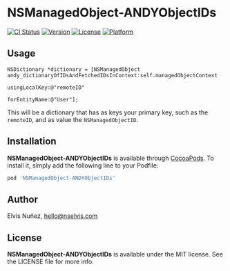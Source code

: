 # NSManagedObject-ANDYObjectIDs

[![CI Status](http://img.shields.io/travis/NSElvis/NSManagedObject-ANDYObjectIDs.svg?style=flat)](https://travis-ci.org/NSElvis/NSManagedObject-ANDYObjectIDs)
[![Version](https://img.shields.io/cocoapods/v/NSManagedObject-ANDYObjectIDs.svg?style=flat)](http://cocoadocs.org/docsets/NSManagedObject-ANDYObjectIDs)
[![License](https://img.shields.io/cocoapods/l/NSManagedObject-ANDYObjectIDs.svg?style=flat)](http://cocoadocs.org/docsets/NSManagedObject-ANDYObjectIDs)
[![Platform](https://img.shields.io/cocoapods/p/NSManagedObject-ANDYObjectIDs.svg?style=flat)](http://cocoadocs.org/docsets/NSManagedObject-ANDYObjectIDs)

## Usage

```objc
NSDictionary *dictionary = [NSManagedObject andy_dictionaryOfIDsAndFetchedIDsInContext:self.managedObjectContext
                                                                         usingLocalKey:@"remoteID"
                                                                         forEntityName:@"User"];
```

This will be a dictionary that has as keys your primary key, such as the `remoteID`, and as value the `NSManagedObjectID`.

## Installation

**NSManagedObject-ANDYObjectIDs** is available through [CocoaPods](http://cocoapods.org). To install
it, simply add the following line to your Podfile:

```ruby
pod 'NSManagedObject-ANDYObjectIDs'
```

## Author

Elvis Nuñez, hello@nselvis.com

## License

**NSManagedObject-ANDYObjectIDs** is available under the MIT license. See the LICENSE file for more info.
